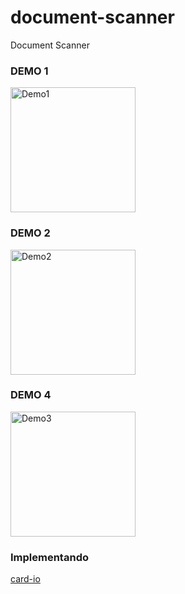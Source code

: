 # document-scanner

Document Scanner


### DEMO 1
<img width="200" alt="Demo1" src="https://github.com/sbpinilla/document-scanner/blob/master/demo/1.png">

### DEMO 2
<img width="200" alt="Demo2" src="https://github.com/sbpinilla/document-scanner/blob/master/demo/2.jpg">

### DEMO 4
<img width="200" alt="Demo3" src="https://github.com/sbpinilla/document-scanner/blob/master/demo/3.png">


### Implementando 
[card-io](https://github.com/card-io/card.io-Android-SDK)



